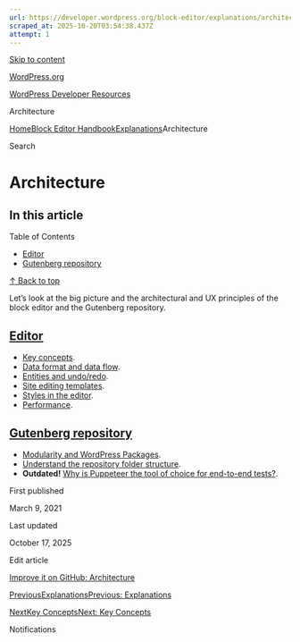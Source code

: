 ```yaml
---
url: https://developer.wordpress.org/block-editor/explanations/architecture
scraped_at: 2025-10-20T03:54:38.437Z
attempt: 1
---
```


[Skip to content](https://developer.wordpress.org/block-editor/explanations/architecture/#wp--skip-link--target)

[WordPress.org](https://wordpress.org/)

[WordPress Developer Resources](https://developer.wordpress.org/)

Architecture


[Home](https://developer.wordpress.org/)[Block Editor Handbook](https://developer.wordpress.org/block-editor/)[Explanations](https://developer.wordpress.org/block-editor/explanations/)Architecture

Search

# Architecture

## In this article

Table of Contents

- [Editor](https://developer.wordpress.org/block-editor/explanations/architecture/#editor)
- [Gutenberg repository](https://developer.wordpress.org/block-editor/explanations/architecture/#gutenberg-repository)

[↑ Back to top](https://developer.wordpress.org/block-editor/explanations/architecture/#wp--skip-link--target)

Let’s look at the big picture and the architectural and UX principles of the block editor and the Gutenberg repository.

## [Editor](https://developer.wordpress.org/block-editor/explanations/architecture/\#editor)

- [Key concepts](https://developer.wordpress.org/block-editor/explanations/architecture/key-concepts/).
- [Data format and data flow](https://developer.wordpress.org/block-editor/explanations/architecture/data-flow/).
- [Entities and undo/redo](https://developer.wordpress.org/block-editor/explanations/architecture/entities/).
- [Site editing templates](https://developer.wordpress.org/block-editor/explanations/architecture/full-site-editing-templates/).
- [Styles in the editor](https://developer.wordpress.org/block-editor/explanations/architecture/styles/).
- [Performance](https://developer.wordpress.org/block-editor/explanations/architecture/performance/).

## [Gutenberg repository](https://developer.wordpress.org/block-editor/explanations/architecture/\#gutenberg-repository)

- [Modularity and WordPress Packages](https://developer.wordpress.org/block-editor/explanations/architecture/modularity/).
- [Understand the repository folder structure](https://developer.wordpress.org/block-editor/contributors/folder-structure/).
- **Outdated!** [Why is Puppeteer the tool of choice for end-to-end tests?](https://developer.wordpress.org/block-editor/explanations/architecture/automated-testing/).

First published

March 9, 2021

Last updated

October 17, 2025

Edit article

[Improve it on GitHub: Architecture](https://github.com/WordPress/gutenberg/edit/trunk/docs/explanations/architecture/README.md)

[PreviousExplanationsPrevious: Explanations](https://developer.wordpress.org/block-editor/explanations/)

[NextKey ConceptsNext: Key Concepts](https://developer.wordpress.org/block-editor/explanations/architecture/key-concepts/)

Notifications